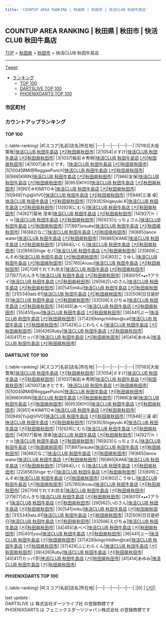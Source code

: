 ```yaml
---
title: 'COUNTUP AREA RANKING | 秋田県 | 秋田市 | 快活CLUB 秋田牛島店'
---
```

## COUNTUP AREA RANKING | 秋田県 | 秋田市 | 快活CLUB 秋田牛島店

[TOP](/darts/rank/) > [秋田県](/darts/rank/秋田県/) > [秋田市](/darts/rank/秋田県/秋田市/) > 快活CLUB 秋田牛島店

___

<a href="https://twitter.com/share?ref_src=twsrc%5Etfw" data-text="COUNTUP AREA RANKING | 秋田県秋田市快活CLUB 秋田牛島店" class="twitter-share-button" data-hashtags="DARTSLIVE,PHOENIXDARTS,darts,ダーツ" data-show-count="false">Tweet</a>

* [ランキング](#カウントアップランキング)
    * [TOP 100](#top-100)
    * [DARTSLIVE TOP 100](#dartslive-top-100)
    * [PHOENIXDARTS TOP 100](#phoenixdarts-top-100)

### 市区町村

<ul>

</ul>

### カウントアップランキング

#### TOP 100



{:.table-ranking}
|#|スコア|名前|店名|所在地|
|---|---|---|---|---|
|1|1163|<span class="rank-name-dl">大坂 寛哉</span>|<a href="/darts/rank/shops/992408fd79edda9528032249b44395af.html">快活CLUB 秋田牛島店</a> <a href="https://search.dartslive.com/jp/shop/992408fd79edda9528032249b44395af">[↗]</a>|<a href="/darts/rank/秋田県/秋田市">秋田県秋田市</a>|
|2|1054|<span class="rank-name-dl">ｄすけ</span>|<a href="/darts/rank/shops/992408fd79edda9528032249b44395af.html">快活CLUB 秋田牛島店</a> <a href="https://search.dartslive.com/jp/shop/992408fd79edda9528032249b44395af">[↗]</a>|<a href="/darts/rank/秋田県/秋田市">秋田県秋田市</a>|
|3|1037|<span class="rank-name-dl">板前☆秀明</span>|<a href="/darts/rank/shops/992408fd79edda9528032249b44395af.html">快活CLUB 秋田牛島店</a> <a href="https://search.dartslive.com/jp/shop/992408fd79edda9528032249b44395af">[↗]</a>|<a href="/darts/rank/秋田県/秋田市">秋田県秋田市</a>|
|4|1007|<span class="rank-name-dl">あきとです。</span>|<a href="/darts/rank/shops/992408fd79edda9528032249b44395af.html">快活CLUB 秋田牛島店</a> <a href="https://search.dartslive.com/jp/shop/992408fd79edda9528032249b44395af">[↗]</a>|<a href="/darts/rank/秋田県/秋田市">秋田県秋田市</a>|
|5|1004|<span class="rank-name-dl">ØMI@ReggaePunch</span>|<a href="/darts/rank/shops/992408fd79edda9528032249b44395af.html">快活CLUB 秋田牛島店</a> <a href="https://search.dartslive.com/jp/shop/992408fd79edda9528032249b44395af">[↗]</a>|<a href="/darts/rank/秋田県/秋田市">秋田県秋田市</a>|
|6|968|<span class="rank-name-dl">KIRIN</span>|<a href="/darts/rank/shops/992408fd79edda9528032249b44395af.html">快活CLUB 秋田牛島店</a> <a href="https://search.dartslive.com/jp/shop/992408fd79edda9528032249b44395af">[↗]</a>|<a href="/darts/rank/秋田県/秋田市">秋田県秋田市</a>|
|7|966|<span class="rank-name-dl">友保</span>|<a href="/darts/rank/shops/992408fd79edda9528032249b44395af.html">快活CLUB 秋田牛島店</a> <a href="https://search.dartslive.com/jp/shop/992408fd79edda9528032249b44395af">[↗]</a>|<a href="/darts/rank/秋田県/秋田市">秋田県秋田市</a>|
|8|953|<span class="rank-name-dl">KIYO</span>|<a href="/darts/rank/shops/992408fd79edda9528032249b44395af.html">快活CLUB 秋田牛島店</a> <a href="https://search.dartslive.com/jp/shop/992408fd79edda9528032249b44395af">[↗]</a>|<a href="/darts/rank/秋田県/秋田市">秋田県秋田市</a>|
|9|951|<span class="rank-name-dl">☆KIMITO☆</span>|<a href="/darts/rank/shops/992408fd79edda9528032249b44395af.html">快活CLUB 秋田牛島店</a> <a href="https://search.dartslive.com/jp/shop/992408fd79edda9528032249b44395af">[↗]</a>|<a href="/darts/rank/秋田県/秋田市">秋田県秋田市</a>|
|10|949|<span class="rank-name-dl">Yuji@VIVO</span>|<a href="/darts/rank/shops/992408fd79edda9528032249b44395af.html">快活CLUB 秋田牛島店</a> <a href="https://search.dartslive.com/jp/shop/992408fd79edda9528032249b44395af">[↗]</a>|<a href="/darts/rank/秋田県/秋田市">秋田県秋田市</a>|
|11|948|<span class="rank-name-dl">三浦 卓</span>|<a href="/darts/rank/shops/992408fd79edda9528032249b44395af.html">快活CLUB 秋田牛島店</a> <a href="https://search.dartslive.com/jp/shop/992408fd79edda9528032249b44395af">[↗]</a>|<a href="/darts/rank/秋田県/秋田市">秋田県秋田市</a>|
|12|935|<span class="rank-name-dl">Shigeyuki.K</span>|<a href="/darts/rank/shops/992408fd79edda9528032249b44395af.html">快活CLUB 秋田牛島店</a> <a href="https://search.dartslive.com/jp/shop/992408fd79edda9528032249b44395af">[↗]</a>|<a href="/darts/rank/秋田県/秋田市">秋田県秋田市</a>|
|13|929|<span class="rank-name-dl">にむら</span>|<a href="/darts/rank/shops/992408fd79edda9528032249b44395af.html">快活CLUB 秋田牛島店</a> <a href="https://search.dartslive.com/jp/shop/992408fd79edda9528032249b44395af">[↗]</a>|<a href="/darts/rank/秋田県/秋田市">秋田県秋田市</a>|
|14|927|<span class="rank-name-dl">菊地 茂幸</span>|<a href="/darts/rank/shops/992408fd79edda9528032249b44395af.html">快活CLUB 秋田牛島店</a> <a href="https://search.dartslive.com/jp/shop/992408fd79edda9528032249b44395af">[↗]</a>|<a href="/darts/rank/秋田県/秋田市">秋田県秋田市</a>|
|14|927|<span class="rank-name-dl">ｈｉｒｏ</span>|<a href="/darts/rank/shops/992408fd79edda9528032249b44395af.html">快活CLUB 秋田牛島店</a> <a href="https://search.dartslive.com/jp/shop/992408fd79edda9528032249b44395af">[↗]</a>|<a href="/darts/rank/秋田県/秋田市">秋田県秋田市</a>|
|16|923|<span class="rank-name-dl">らっちょさん</span>|<a href="/darts/rank/shops/992408fd79edda9528032249b44395af.html">快活CLUB 秋田牛島店</a> <a href="https://search.dartslive.com/jp/shop/992408fd79edda9528032249b44395af">[↗]</a>|<a href="/darts/rank/秋田県/秋田市">秋田県秋田市</a>|
|17|897|<span class="rank-name-dl">eisuke</span>|<a href="/darts/rank/shops/992408fd79edda9528032249b44395af.html">快活CLUB 秋田牛島店</a> <a href="https://search.dartslive.com/jp/shop/992408fd79edda9528032249b44395af">[↗]</a>|<a href="/darts/rank/秋田県/秋田市">秋田県秋田市</a>|
|18|882|<span class="rank-name-dl">なご</span>|<a href="/darts/rank/shops/992408fd79edda9528032249b44395af.html">快活CLUB 秋田牛島店</a> <a href="https://search.dartslive.com/jp/shop/992408fd79edda9528032249b44395af">[↗]</a>|<a href="/darts/rank/秋田県/秋田市">秋田県秋田市</a>|
|19|865|<span class="rank-name-dl">Iance water</span>|<a href="/darts/rank/shops/992408fd79edda9528032249b44395af.html">快活CLUB 秋田牛島店</a> <a href="https://search.dartslive.com/jp/shop/992408fd79edda9528032249b44395af">[↗]</a>|<a href="/darts/rank/秋田県/秋田市">秋田県秋田市</a>|
|19|865|<span class="rank-name-dl">KANE</span>|<a href="/darts/rank/shops/992408fd79edda9528032249b44395af.html">快活CLUB 秋田牛島店</a> <a href="https://search.dartslive.com/jp/shop/992408fd79edda9528032249b44395af">[↗]</a>|<a href="/darts/rank/秋田県/秋田市">秋田県秋田市</a>|
|21|864|<span class="rank-name-dl">いくら</span>|<a href="/darts/rank/shops/992408fd79edda9528032249b44395af.html">快活CLUB 秋田牛島店</a> <a href="https://search.dartslive.com/jp/shop/992408fd79edda9528032249b44395af">[↗]</a>|<a href="/darts/rank/秋田県/秋田市">秋田県秋田市</a>|
|22|856|<span class="rank-name-dl">Shige セパ</span>|<a href="/darts/rank/shops/992408fd79edda9528032249b44395af.html">快活CLUB 秋田牛島店</a> <a href="https://search.dartslive.com/jp/shop/992408fd79edda9528032249b44395af">[↗]</a>|<a href="/darts/rank/秋田県/秋田市">秋田県秋田市</a>|
|23|809|<span class="rank-name-dl">こんそめ</span>|<a href="/darts/rank/shops/992408fd79edda9528032249b44395af.html">快活CLUB 秋田牛島店</a> <a href="https://search.dartslive.com/jp/shop/992408fd79edda9528032249b44395af">[↗]</a>|<a href="/darts/rank/秋田県/秋田市">秋田県秋田市</a>|
|24|802|<span class="rank-name-dl">こうゆし</span>|<a href="/darts/rank/shops/992408fd79edda9528032249b44395af.html">快活CLUB 秋田牛島店</a> <a href="https://search.dartslive.com/jp/shop/992408fd79edda9528032249b44395af">[↗]</a>|<a href="/darts/rank/秋田県/秋田市">秋田県秋田市</a>|
|25|765|<span class="rank-name-dl">Arusu</span>|<a href="/darts/rank/shops/992408fd79edda9528032249b44395af.html">快活CLUB 秋田牛島店</a> <a href="https://search.dartslive.com/jp/shop/992408fd79edda9528032249b44395af">[↗]</a>|<a href="/darts/rank/秋田県/秋田市">秋田県秋田市</a>|
|26|709|<span class="rank-name-dl">てれてれ坊主</span>|<a href="/darts/rank/shops/992408fd79edda9528032249b44395af.html">快活CLUB 秋田牛島店</a> <a href="https://search.dartslive.com/jp/shop/992408fd79edda9528032249b44395af">[↗]</a>|<a href="/darts/rank/秋田県/秋田市">秋田県秋田市</a>|
|27|677|<span class="rank-name-dl">のんきち</span>|<a href="/darts/rank/shops/992408fd79edda9528032249b44395af.html">快活CLUB 秋田牛島店</a> <a href="https://search.dartslive.com/jp/shop/992408fd79edda9528032249b44395af">[↗]</a>|<a href="/darts/rank/秋田県/秋田市">秋田県秋田市</a>|
|28|601|<span class="rank-name-dl">ʕ•ﻌ•ʔアライ</span>|<a href="/darts/rank/shops/992408fd79edda9528032249b44395af.html">快活CLUB 秋田牛島店</a> <a href="https://search.dartslive.com/jp/shop/992408fd79edda9528032249b44395af">[↗]</a>|<a href="/darts/rank/秋田県/秋田市">秋田県秋田市</a>|
|29|562|<span class="rank-name-dl">いのさん</span>|<a href="/darts/rank/shops/992408fd79edda9528032249b44395af.html">快活CLUB 秋田牛島店</a> <a href="https://search.dartslive.com/jp/shop/992408fd79edda9528032249b44395af">[↗]</a>|<a href="/darts/rank/秋田県/秋田市">秋田県秋田市</a>|
|30|541|<span class="rank-name-dl">miku</span>|<a href="/darts/rank/shops/992408fd79edda9528032249b44395af.html">快活CLUB 秋田牛島店</a> <a href="https://search.dartslive.com/jp/shop/992408fd79edda9528032249b44395af">[↗]</a>|<a href="/darts/rank/秋田県/秋田市">秋田県秋田市</a>|
|31|534|<span class="rank-name-dl">tats.61</span>|<a href="/darts/rank/shops/992408fd79edda9528032249b44395af.html">快活CLUB 秋田牛島店</a> <a href="https://search.dartslive.com/jp/shop/992408fd79edda9528032249b44395af">[↗]</a>|<a href="/darts/rank/秋田県/秋田市">秋田県秋田市</a>|
|32|509|<span class="rank-name-dl">日日是好日</span>|<a href="/darts/rank/shops/992408fd79edda9528032249b44395af.html">快活CLUB 秋田牛島店</a> <a href="https://search.dartslive.com/jp/shop/992408fd79edda9528032249b44395af">[↗]</a>|<a href="/darts/rank/秋田県/秋田市">秋田県秋田市</a>|
|33|506|<span class="rank-name-dl">えびちゅ</span>|<a href="/darts/rank/shops/992408fd79edda9528032249b44395af.html">快活CLUB 秋田牛島店</a> <a href="https://search.dartslive.com/jp/shop/992408fd79edda9528032249b44395af">[↗]</a>|<a href="/darts/rank/秋田県/秋田市">秋田県秋田市</a>|
|34|455|<span class="rank-name-dl">あべべ</span>|<a href="/darts/rank/shops/992408fd79edda9528032249b44395af.html">快活CLUB 秋田牛島店</a> <a href="https://search.dartslive.com/jp/shop/992408fd79edda9528032249b44395af">[↗]</a>|<a href="/darts/rank/秋田県/秋田市">秋田県秋田市</a>|
|35|451|<span class="rank-name-dl">yuu</span>|<a href="/darts/rank/shops/992408fd79edda9528032249b44395af.html">快活CLUB 秋田牛島店</a> <a href="https://search.dartslive.com/jp/shop/992408fd79edda9528032249b44395af">[↗]</a>|<a href="/darts/rank/秋田県/秋田市">秋田県秋田市</a>|
|36|441|<span class="rank-name-dl">ぶー</span>|<a href="/darts/rank/shops/992408fd79edda9528032249b44395af.html">快活CLUB 秋田牛島店</a> <a href="https://search.dartslive.com/jp/shop/992408fd79edda9528032249b44395af">[↗]</a>|<a href="/darts/rank/秋田県/秋田市">秋田県秋田市</a>|
|37|429|<span class="rank-name-dl">kingchildlen@cat</span>|<a href="/darts/rank/shops/992408fd79edda9528032249b44395af.html">快活CLUB 秋田牛島店</a> <a href="https://search.dartslive.com/jp/shop/992408fd79edda9528032249b44395af">[↗]</a>|<a href="/darts/rank/秋田県/秋田市">秋田県秋田市</a>|
|37|429|<span class="rank-name-dl">ふじわらくん</span>|<a href="/darts/rank/shops/992408fd79edda9528032249b44395af.html">快活CLUB 秋田牛島店</a> <a href="https://search.dartslive.com/jp/shop/992408fd79edda9528032249b44395af">[↗]</a>|<a href="/darts/rank/秋田県/秋田市">秋田県秋田市</a>|
|39|426|<span class="rank-name-dl">Ruby</span>|<a href="/darts/rank/shops/992408fd79edda9528032249b44395af.html">快活CLUB 秋田牛島店</a> <a href="https://search.dartslive.com/jp/shop/992408fd79edda9528032249b44395af">[↗]</a>|<a href="/darts/rank/秋田県/秋田市">秋田県秋田市</a>|
|40|417|<span class="rank-name-dl">カッパ手</span>|<a href="/darts/rank/shops/992408fd79edda9528032249b44395af.html">快活CLUB 秋田牛島店</a> <a href="https://search.dartslive.com/jp/shop/992408fd79edda9528032249b44395af">[↗]</a>|<a href="/darts/rank/秋田県/秋田市">秋田県秋田市</a>|
|41|414|<span class="rank-name-dl">あゆみ</span>|<a href="/darts/rank/shops/992408fd79edda9528032249b44395af.html">快活CLUB 秋田牛島店</a> <a href="https://search.dartslive.com/jp/shop/992408fd79edda9528032249b44395af">[↗]</a>|<a href="/darts/rank/秋田県/秋田市">秋田県秋田市</a>|


#### DARTSLIVE TOP 100



{:.table-ranking}
|#|スコア|名前|店名|所在地|
|---|---|---|---|---|
|1|1163|<span class="rank-name-dl">大坂 寛哉</span>|<a href="/darts/rank/shops/992408fd79edda9528032249b44395af.html">快活CLUB 秋田牛島店</a> <a href="https://search.dartslive.com/jp/shop/992408fd79edda9528032249b44395af">[↗]</a>|<a href="/darts/rank/秋田県/秋田市">秋田県秋田市</a>|
|2|1054|<span class="rank-name-dl">ｄすけ</span>|<a href="/darts/rank/shops/992408fd79edda9528032249b44395af.html">快活CLUB 秋田牛島店</a> <a href="https://search.dartslive.com/jp/shop/992408fd79edda9528032249b44395af">[↗]</a>|<a href="/darts/rank/秋田県/秋田市">秋田県秋田市</a>|
|3|1037|<span class="rank-name-dl">板前☆秀明</span>|<a href="/darts/rank/shops/992408fd79edda9528032249b44395af.html">快活CLUB 秋田牛島店</a> <a href="https://search.dartslive.com/jp/shop/992408fd79edda9528032249b44395af">[↗]</a>|<a href="/darts/rank/秋田県/秋田市">秋田県秋田市</a>|
|4|1007|<span class="rank-name-dl">あきとです。</span>|<a href="/darts/rank/shops/992408fd79edda9528032249b44395af.html">快活CLUB 秋田牛島店</a> <a href="https://search.dartslive.com/jp/shop/992408fd79edda9528032249b44395af">[↗]</a>|<a href="/darts/rank/秋田県/秋田市">秋田県秋田市</a>|
|5|1004|<span class="rank-name-dl">ØMI@ReggaePunch</span>|<a href="/darts/rank/shops/992408fd79edda9528032249b44395af.html">快活CLUB 秋田牛島店</a> <a href="https://search.dartslive.com/jp/shop/992408fd79edda9528032249b44395af">[↗]</a>|<a href="/darts/rank/秋田県/秋田市">秋田県秋田市</a>|
|6|968|<span class="rank-name-dl">KIRIN</span>|<a href="/darts/rank/shops/992408fd79edda9528032249b44395af.html">快活CLUB 秋田牛島店</a> <a href="https://search.dartslive.com/jp/shop/992408fd79edda9528032249b44395af">[↗]</a>|<a href="/darts/rank/秋田県/秋田市">秋田県秋田市</a>|
|7|966|<span class="rank-name-dl">友保</span>|<a href="/darts/rank/shops/992408fd79edda9528032249b44395af.html">快活CLUB 秋田牛島店</a> <a href="https://search.dartslive.com/jp/shop/992408fd79edda9528032249b44395af">[↗]</a>|<a href="/darts/rank/秋田県/秋田市">秋田県秋田市</a>|
|8|953|<span class="rank-name-dl">KIYO</span>|<a href="/darts/rank/shops/992408fd79edda9528032249b44395af.html">快活CLUB 秋田牛島店</a> <a href="https://search.dartslive.com/jp/shop/992408fd79edda9528032249b44395af">[↗]</a>|<a href="/darts/rank/秋田県/秋田市">秋田県秋田市</a>|
|9|951|<span class="rank-name-dl">☆KIMITO☆</span>|<a href="/darts/rank/shops/992408fd79edda9528032249b44395af.html">快活CLUB 秋田牛島店</a> <a href="https://search.dartslive.com/jp/shop/992408fd79edda9528032249b44395af">[↗]</a>|<a href="/darts/rank/秋田県/秋田市">秋田県秋田市</a>|
|10|949|<span class="rank-name-dl">Yuji@VIVO</span>|<a href="/darts/rank/shops/992408fd79edda9528032249b44395af.html">快活CLUB 秋田牛島店</a> <a href="https://search.dartslive.com/jp/shop/992408fd79edda9528032249b44395af">[↗]</a>|<a href="/darts/rank/秋田県/秋田市">秋田県秋田市</a>|
|11|948|<span class="rank-name-dl">三浦 卓</span>|<a href="/darts/rank/shops/992408fd79edda9528032249b44395af.html">快活CLUB 秋田牛島店</a> <a href="https://search.dartslive.com/jp/shop/992408fd79edda9528032249b44395af">[↗]</a>|<a href="/darts/rank/秋田県/秋田市">秋田県秋田市</a>|
|12|935|<span class="rank-name-dl">Shigeyuki.K</span>|<a href="/darts/rank/shops/992408fd79edda9528032249b44395af.html">快活CLUB 秋田牛島店</a> <a href="https://search.dartslive.com/jp/shop/992408fd79edda9528032249b44395af">[↗]</a>|<a href="/darts/rank/秋田県/秋田市">秋田県秋田市</a>|
|13|929|<span class="rank-name-dl">にむら</span>|<a href="/darts/rank/shops/992408fd79edda9528032249b44395af.html">快活CLUB 秋田牛島店</a> <a href="https://search.dartslive.com/jp/shop/992408fd79edda9528032249b44395af">[↗]</a>|<a href="/darts/rank/秋田県/秋田市">秋田県秋田市</a>|
|14|927|<span class="rank-name-dl">菊地 茂幸</span>|<a href="/darts/rank/shops/992408fd79edda9528032249b44395af.html">快活CLUB 秋田牛島店</a> <a href="https://search.dartslive.com/jp/shop/992408fd79edda9528032249b44395af">[↗]</a>|<a href="/darts/rank/秋田県/秋田市">秋田県秋田市</a>|
|14|927|<span class="rank-name-dl">ｈｉｒｏ</span>|<a href="/darts/rank/shops/992408fd79edda9528032249b44395af.html">快活CLUB 秋田牛島店</a> <a href="https://search.dartslive.com/jp/shop/992408fd79edda9528032249b44395af">[↗]</a>|<a href="/darts/rank/秋田県/秋田市">秋田県秋田市</a>|
|16|923|<span class="rank-name-dl">らっちょさん</span>|<a href="/darts/rank/shops/992408fd79edda9528032249b44395af.html">快活CLUB 秋田牛島店</a> <a href="https://search.dartslive.com/jp/shop/992408fd79edda9528032249b44395af">[↗]</a>|<a href="/darts/rank/秋田県/秋田市">秋田県秋田市</a>|
|17|897|<span class="rank-name-dl">eisuke</span>|<a href="/darts/rank/shops/992408fd79edda9528032249b44395af.html">快活CLUB 秋田牛島店</a> <a href="https://search.dartslive.com/jp/shop/992408fd79edda9528032249b44395af">[↗]</a>|<a href="/darts/rank/秋田県/秋田市">秋田県秋田市</a>|
|18|882|<span class="rank-name-dl">なご</span>|<a href="/darts/rank/shops/992408fd79edda9528032249b44395af.html">快活CLUB 秋田牛島店</a> <a href="https://search.dartslive.com/jp/shop/992408fd79edda9528032249b44395af">[↗]</a>|<a href="/darts/rank/秋田県/秋田市">秋田県秋田市</a>|
|19|865|<span class="rank-name-dl">Iance water</span>|<a href="/darts/rank/shops/992408fd79edda9528032249b44395af.html">快活CLUB 秋田牛島店</a> <a href="https://search.dartslive.com/jp/shop/992408fd79edda9528032249b44395af">[↗]</a>|<a href="/darts/rank/秋田県/秋田市">秋田県秋田市</a>|
|19|865|<span class="rank-name-dl">KANE</span>|<a href="/darts/rank/shops/992408fd79edda9528032249b44395af.html">快活CLUB 秋田牛島店</a> <a href="https://search.dartslive.com/jp/shop/992408fd79edda9528032249b44395af">[↗]</a>|<a href="/darts/rank/秋田県/秋田市">秋田県秋田市</a>|
|21|864|<span class="rank-name-dl">いくら</span>|<a href="/darts/rank/shops/992408fd79edda9528032249b44395af.html">快活CLUB 秋田牛島店</a> <a href="https://search.dartslive.com/jp/shop/992408fd79edda9528032249b44395af">[↗]</a>|<a href="/darts/rank/秋田県/秋田市">秋田県秋田市</a>|
|22|856|<span class="rank-name-dl">Shige セパ</span>|<a href="/darts/rank/shops/992408fd79edda9528032249b44395af.html">快活CLUB 秋田牛島店</a> <a href="https://search.dartslive.com/jp/shop/992408fd79edda9528032249b44395af">[↗]</a>|<a href="/darts/rank/秋田県/秋田市">秋田県秋田市</a>|
|23|809|<span class="rank-name-dl">こんそめ</span>|<a href="/darts/rank/shops/992408fd79edda9528032249b44395af.html">快活CLUB 秋田牛島店</a> <a href="https://search.dartslive.com/jp/shop/992408fd79edda9528032249b44395af">[↗]</a>|<a href="/darts/rank/秋田県/秋田市">秋田県秋田市</a>|
|24|802|<span class="rank-name-dl">こうゆし</span>|<a href="/darts/rank/shops/992408fd79edda9528032249b44395af.html">快活CLUB 秋田牛島店</a> <a href="https://search.dartslive.com/jp/shop/992408fd79edda9528032249b44395af">[↗]</a>|<a href="/darts/rank/秋田県/秋田市">秋田県秋田市</a>|
|25|765|<span class="rank-name-dl">Arusu</span>|<a href="/darts/rank/shops/992408fd79edda9528032249b44395af.html">快活CLUB 秋田牛島店</a> <a href="https://search.dartslive.com/jp/shop/992408fd79edda9528032249b44395af">[↗]</a>|<a href="/darts/rank/秋田県/秋田市">秋田県秋田市</a>|
|26|709|<span class="rank-name-dl">てれてれ坊主</span>|<a href="/darts/rank/shops/992408fd79edda9528032249b44395af.html">快活CLUB 秋田牛島店</a> <a href="https://search.dartslive.com/jp/shop/992408fd79edda9528032249b44395af">[↗]</a>|<a href="/darts/rank/秋田県/秋田市">秋田県秋田市</a>|
|27|677|<span class="rank-name-dl">のんきち</span>|<a href="/darts/rank/shops/992408fd79edda9528032249b44395af.html">快活CLUB 秋田牛島店</a> <a href="https://search.dartslive.com/jp/shop/992408fd79edda9528032249b44395af">[↗]</a>|<a href="/darts/rank/秋田県/秋田市">秋田県秋田市</a>|
|28|601|<span class="rank-name-dl">ʕ•ﻌ•ʔアライ</span>|<a href="/darts/rank/shops/992408fd79edda9528032249b44395af.html">快活CLUB 秋田牛島店</a> <a href="https://search.dartslive.com/jp/shop/992408fd79edda9528032249b44395af">[↗]</a>|<a href="/darts/rank/秋田県/秋田市">秋田県秋田市</a>|
|29|562|<span class="rank-name-dl">いのさん</span>|<a href="/darts/rank/shops/992408fd79edda9528032249b44395af.html">快活CLUB 秋田牛島店</a> <a href="https://search.dartslive.com/jp/shop/992408fd79edda9528032249b44395af">[↗]</a>|<a href="/darts/rank/秋田県/秋田市">秋田県秋田市</a>|
|30|541|<span class="rank-name-dl">miku</span>|<a href="/darts/rank/shops/992408fd79edda9528032249b44395af.html">快活CLUB 秋田牛島店</a> <a href="https://search.dartslive.com/jp/shop/992408fd79edda9528032249b44395af">[↗]</a>|<a href="/darts/rank/秋田県/秋田市">秋田県秋田市</a>|
|31|534|<span class="rank-name-dl">tats.61</span>|<a href="/darts/rank/shops/992408fd79edda9528032249b44395af.html">快活CLUB 秋田牛島店</a> <a href="https://search.dartslive.com/jp/shop/992408fd79edda9528032249b44395af">[↗]</a>|<a href="/darts/rank/秋田県/秋田市">秋田県秋田市</a>|
|32|509|<span class="rank-name-dl">日日是好日</span>|<a href="/darts/rank/shops/992408fd79edda9528032249b44395af.html">快活CLUB 秋田牛島店</a> <a href="https://search.dartslive.com/jp/shop/992408fd79edda9528032249b44395af">[↗]</a>|<a href="/darts/rank/秋田県/秋田市">秋田県秋田市</a>|
|33|506|<span class="rank-name-dl">えびちゅ</span>|<a href="/darts/rank/shops/992408fd79edda9528032249b44395af.html">快活CLUB 秋田牛島店</a> <a href="https://search.dartslive.com/jp/shop/992408fd79edda9528032249b44395af">[↗]</a>|<a href="/darts/rank/秋田県/秋田市">秋田県秋田市</a>|
|34|455|<span class="rank-name-dl">あべべ</span>|<a href="/darts/rank/shops/992408fd79edda9528032249b44395af.html">快活CLUB 秋田牛島店</a> <a href="https://search.dartslive.com/jp/shop/992408fd79edda9528032249b44395af">[↗]</a>|<a href="/darts/rank/秋田県/秋田市">秋田県秋田市</a>|
|35|451|<span class="rank-name-dl">yuu</span>|<a href="/darts/rank/shops/992408fd79edda9528032249b44395af.html">快活CLUB 秋田牛島店</a> <a href="https://search.dartslive.com/jp/shop/992408fd79edda9528032249b44395af">[↗]</a>|<a href="/darts/rank/秋田県/秋田市">秋田県秋田市</a>|
|36|441|<span class="rank-name-dl">ぶー</span>|<a href="/darts/rank/shops/992408fd79edda9528032249b44395af.html">快活CLUB 秋田牛島店</a> <a href="https://search.dartslive.com/jp/shop/992408fd79edda9528032249b44395af">[↗]</a>|<a href="/darts/rank/秋田県/秋田市">秋田県秋田市</a>|
|37|429|<span class="rank-name-dl">kingchildlen@cat</span>|<a href="/darts/rank/shops/992408fd79edda9528032249b44395af.html">快活CLUB 秋田牛島店</a> <a href="https://search.dartslive.com/jp/shop/992408fd79edda9528032249b44395af">[↗]</a>|<a href="/darts/rank/秋田県/秋田市">秋田県秋田市</a>|
|37|429|<span class="rank-name-dl">ふじわらくん</span>|<a href="/darts/rank/shops/992408fd79edda9528032249b44395af.html">快活CLUB 秋田牛島店</a> <a href="https://search.dartslive.com/jp/shop/992408fd79edda9528032249b44395af">[↗]</a>|<a href="/darts/rank/秋田県/秋田市">秋田県秋田市</a>|
|39|426|<span class="rank-name-dl">Ruby</span>|<a href="/darts/rank/shops/992408fd79edda9528032249b44395af.html">快活CLUB 秋田牛島店</a> <a href="https://search.dartslive.com/jp/shop/992408fd79edda9528032249b44395af">[↗]</a>|<a href="/darts/rank/秋田県/秋田市">秋田県秋田市</a>|
|40|417|<span class="rank-name-dl">カッパ手</span>|<a href="/darts/rank/shops/992408fd79edda9528032249b44395af.html">快活CLUB 秋田牛島店</a> <a href="https://search.dartslive.com/jp/shop/992408fd79edda9528032249b44395af">[↗]</a>|<a href="/darts/rank/秋田県/秋田市">秋田県秋田市</a>|
|41|414|<span class="rank-name-dl">あゆみ</span>|<a href="/darts/rank/shops/992408fd79edda9528032249b44395af.html">快活CLUB 秋田牛島店</a> <a href="https://search.dartslive.com/jp/shop/992408fd79edda9528032249b44395af">[↗]</a>|<a href="/darts/rank/秋田県/秋田市">秋田県秋田市</a>|


#### PHOENIXDARTS TOP 100



{:.table-ranking}
|#|スコア|名前|店名|所在地|
|---|---|---|---|---|
||0|<span class="rank-name-dl"> </span>|<a href="/darts/rank/shops/.html"></a> <a href="">[↗]</a>|<a href="/darts/rank//"></a>|


<div class="footer border-top border-gray-light mt-5 pt-3 text-right text-gray">
    last update : <span style="font-weight: italic" id="foot_last_modified"></span><br />
    DARTSLIVE は 株式会社ダーツライブ社 の登録商標です<br />
    PHOENIXDARTS は フェニックスダーツジャパン株式会社 の登録商標です<br />
</div>

<script src="https://cdnjs.cloudflare.com/ajax/libs/jquery.tablesorter/2.31.3/js/jquery.tablesorter.min.js" integrity="sha512-qzgd5cYSZcosqpzpn7zF2ZId8f/8CHmFKZ8j7mU4OUXTNRd5g+ZHBPsgKEwoqxCtdQvExE5LprwwPAgoicguNg==" crossorigin="anonymous" referrerpolicy="no-referrer"></script>
<link rel="stylesheet" href="https://cdnjs.cloudflare.com/ajax/libs/jquery.tablesorter/2.31.3/css/theme.default.min.css" integrity="sha512-wghhOJkjQX0Lh3NSWvNKeZ0ZpNn+SPVXX1Qyc9OCaogADktxrBiBdKGDoqVUOyhStvMBmJQ8ZdMHiR3wuEq8+w==" crossorigin="anonymous" referrerpolicy="no-referrer" />
<script>
$(function() {
    $(".table-ranking").tablesorter({sortList:[[0, 0]]});
    $("#foot_last_modified").text(formatDate(new Date(document.lastModified), 'yyyy-MM-dd HH:mm:ss'));
});
</script>

<script async src="https://platform.twitter.com/widgets.js" charset="utf-8"></script>
